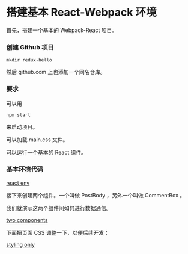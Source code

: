 # 搭建基本 React-Webpack 环境

首先，搭建一个基本的 Webpack-React 项目。


### 创建 Github 项目

```
mkdir redux-hello
```

然后 github.com 上也添加一个同名仓库。


### 要求

可以用

```
npm start
```

来启动项目。

可以加载 main.css 文件。

可以运行一个基本的 React 组件。


### 基本环境代码

[react env ](https://github.com/happypeter/redux-hello/commit/874af1e67b880be3f3e1d3c1b4d31bfe0300e268)


接下来创建两个组件。一个叫做 PostBody ，另外一个叫做 CommentBox 。

我们就演示这两个组件间如何进行数据通信。

[two components](https://github.com/happypeter/redux-hello/commit/e7753b1d00186dc1d5f4f613cb826e7c2a60e2d9)


下面把页面 CSS 调整一下，以便后续开发：


[styling only](https://github.com/happypeter/redux-hello/commit/de07ecd6effc5a244394dee5f145f45db38d9343)
